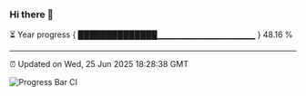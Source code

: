 ### Hi there 👋

⏳ Year progress { ██████████████▁▁▁▁▁▁▁▁▁▁▁▁▁▁▁▁ } 48.16 %

---

⏰ Updated on Wed, 25 Jun 2025 18:28:38 GMT

![Progress Bar CI](https://github.com/liununu/liununu/workflows/Progress%20Bar%20CI/badge.svg)
